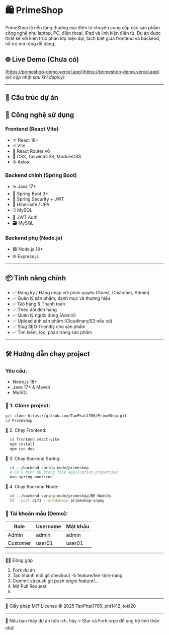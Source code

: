 # 🛍️ PrimeShop

PrimeShop là nền tảng thương mại điện tử chuyên cung cấp các sản phẩm công nghệ như laptop, PC, điện thoại, iPad và linh kiện điện tử. Dự án được thiết kế với kiến trúc phân lớp hiện đại, tách biệt giữa frontend và backend, hỗ trợ mở rộng dễ dàng.

## 🌐 Live Demo (Chưa có)
[https://primeshop-demo.vercel.app](https://primeshop-demo.vercel.app) *(sẽ cập nhật sau khi deploy)*

---

## 📁 Cấu trúc dự án

## 🚀 Công nghệ sử dụng

### Frontend (React Vite)
- ⚛️ React 18+
- 🔥 Vite
- 🧩 React Router v6
- 💅 CSS, TailwindCSS, ModuleCSS
- 🌐 Axios

### Backend chính (Spring Boot)
- ☕ Java 17+
- 🌱 Spring Boot 3+
- 🔐 Spring Security + JWT
- 🧠 Hibernate / JPA
- 🗄️ MySQL
- 🔐 JWT Auth
- 🗃️ MySQL

### Backend phụ (Node.js)
- 🟩 Node.js 18+
- 🌐 Express.js

---

## 📦 Tính năng chính

- ✅ Đăng ký / Đăng nhập với phân quyền (Guest, Customer, Admin)
- ✅ Quản lý sản phẩm, danh mục và thương hiệu
- ✅ Giỏ hàng & Thanh toán
- ✅ Theo dõi đơn hàng
- ✅ Quản lý người dùng (Admin)
- ✅ Upload ảnh sản phẩm (Cloudinary/S3 nếu có)
- ✅ Slug SEO-friendly cho sản phẩm
- ✅ Tìm kiếm, lọc, phân trang sản phẩm

---

## 🛠️ Hướng dẫn chạy project

### Yêu cầu:
- Node.js 18+
- Java 17+ & Maven
- MySQL

### 📍 1. Clone project:
```bash
git clone https://github.com/TanPhat1706/PrimeShop.git
cd PrimeShop
```
📍 2. Chạy Frontend:
```bash
  cd frontend react-vite
  npm install
  npm run dev
```
📍 3. Chạy Backend Spring:
```bash
  cd ../backend spring-node/primeshop
  # Cấu hình DB trong file application.properties
  mvn spring-boot:run
```
📍 4. Chạy Backend Node:
```bash
  cd ../backend spring-node/primeshop/BE-NodeJs
  lt --port 5173 --subdomain primeshop-vnpay
```
### 🔐 Tài khoản mẫu (Demo):
| Role     | Username                                      | Mật khẩu |
| -------- | --------------------------------------------- | -------- |
| Admin    | admin                                         |  admin   |
| Customer | user01                                        |  user01  |

---

🧑‍💻 Đóng góp
1. Fork dự án
2. Tạo nhánh mới git checkout -b feature/ten-tinh-nang
3. Commit và push git push origin feature/...
4. Mở Pull Request
5. 
---

📄 Giấy phép
MIT License © 2025 TanPhat1706, pht1412, toki20

---

🎯 Nếu bạn thấy dự án hữu ích, hãy ⭐ Star và Fork repo để ủng hộ tinh thần nhé!








   
 